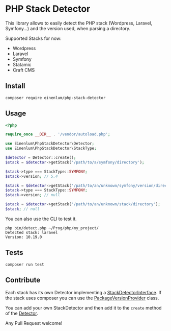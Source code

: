 # PHP Stack Detector

This library allows to easily detect the PHP stack (Wordpress, Laravel, Symfony…) and the version used, when parsing a directory.

Supported Stacks for now:

- Wordpress
- Laravel
- Symfony
- Statamic
- Craft CMS

## Install

```
composer require einenlum/php-stack-detector
```

## Usage

```php
<?php

require_once __DIR__ . '/vendor/autoload.php';

use Einenlum\PhpStackDetector\Detector;
use Einenlum\PhpStackDetector\StackType;

$detector = Detector::create();
$stack = $detector->getStack('/path/to/a/symfony/directory');

$stack->type === StackType::SYMFONY;
$stack->version; // 5.4

$stack = $detector->getStack('/path/to/an/unknown/symfony/version/directory');
$stack->type === StackType::SYMFONY;
$stack->version; // null

$stack = $detector->getStack('/path/to/an/unknown/stack/directory');
$stack; // null
```

You can also use the CLI to test it.

```
php bin/detect.php ~/Prog/php/my_project/
Detected stack: laravel
Version: 10.19.0
```

## Tests

```
composer run test
```

## Contribute

Each stack has its own Detector implementing a [StackDetectorInterface](src/StackDetectorInterface.php).
If the stack uses composer you can use the [PackageVersionProvider](src/Composer/PackageVersionProvider.php) class.

You can add your own StackDetector and then add it to the `create` method of the [Detector](src/Detector.php).

Any Pull Request welcome!
